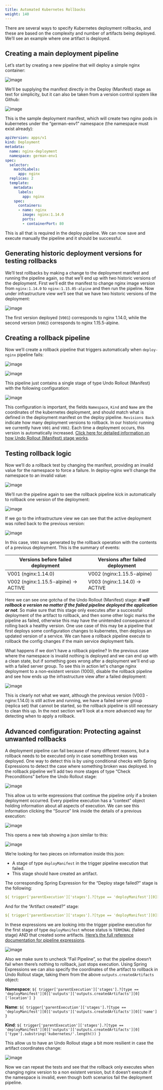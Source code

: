 ```yaml
---
title: Automated Kubernetes Rollbacks
weight: 140
---
```



There are several ways to specify Kubernetes deployment rollbacks, and these are based on the complexity and number of artifacts being deployed. We’ll see an example where one artifact is deployed.

## Creating a main deployment pipeline

Let’s start by creating a new pipeline that will deploy a simple nginx container:

![image](/images/aut-rollbacks-deploy-pipeline.png)

We’ll be supplying the manifest directly in the Deploy (Manifest) stage as text for simplicity, but it can also be taken from a version control system like Github:

![image](/images/aut-rollbacks-deploy-manifest-1.png)

This is the sample deployment manifest, which will create two nginx pods in kubernetes under the “german-env1” namespace (the namespace must exist already):

```yaml
apiVersion: apps/v1
kind: Deployment
metadata:
  name: nginx-deployment
  namespace: german-env1
spec:
  selector:
    matchLabels:
      app: nginx
  replicas: 2
  template:
    metadata:
      labels:
        app: nginx
    spec:
      containers:
      - name: nginx
        image: nginx:1.14.0
        ports:
        - containerPort: 80
```

This is all that is required in the deploy pipeline. We can now save and execute manually the pipeline and it should be successful.

## Generating historic deployment versions for testing rollbacks

We’ll test rollbacks by making a change to the deployment manifest and running the pipeline again, so that we’ll end up with two historic versions of the deployment. First we’ll edit the manifest to change nginx image version from `nginx:1.14.0` to `nginx:1.15.05-alpine` and then run the pipeline. Now under infrastructure view we’ll see that we have two historic versions of the deployment:

![image](/images/aut-rollbacks-infra-1.png)

The first version deployed (`V001`) corresponds to nginx 1.14.0, while the second version (`V002`) corresponds to nginx 1.15.5-alpine.

## Creating a rollback pipeline

Now we’ll create a rollback pipeline that triggers automatically when `deploy-nginx` pipeline fails:

![image](/images/aut-rollbacks-rollpipeline-1.png)

![image](/images/aut-rollbacks-trigger.png)

This pipeline just contains a single stage of type Undo Rollout (Manifest) with the following configuration:

![image](/images/aut-rollbacks-undo-rollout-1.png)

This configuration is important, the fields `Namespace`, `Kind` and `Name` are the coordinates of the kubernetes deployment, and should match what is defined in the deployment manifest on the deploy pipeline. `Revisions Back` indicate how many deployment versions to rollback. In our historic running we currently have `V001` and `V002`. Each time a deployment occurs, this version is automatically increased. [Click here for detailed information on how Undo Rollout (Manifest) stage works](https://www.spinnaker.io/guides/user/kubernetes-v2/automated-rollbacks/#automated-rollbacks).

## Testing rollback logic

Now we’ll do a rollback test by changing the manifest, providing an invalid value for the namespace to force a failure. In deploy-nginx we’ll change the namespace to an invalid value:

![image](/images/aut-rollbacks-deploy-manifest-invalid-1.png)

We’ll run the pipeline again to see the rollback pipeline kick in automatically to rollback one version of the deployment:

![image](/images/aut-rollbacks-exec-history-1.png)

If we go to the infrastructure view we can see that the active deployment was rolled back to the previous version:

![image](/images/aut-rollbacks-infra-2.png)

In this case, `V003` was generated by the rollback operation with the contents of a previous deployment. This is the summary of events:

| **Versions before failed deployment**  |  **Versions after failed deployment** |
|---|---|
|V001 (nginx:1.14.0)|V002 (nginx:1.15.5-alpine)|
|V002 (nginx:1.15.5-alpine) → ACTIVE|V003 (nginx:1.14.0) → ACTIVE|

Here we can see one gotcha of the Undo Rollout (Manifest) stage: _**it will rollback a version no matter if the failed pipeline deployed the application or not**_. So make sure that this stage only executes after a successful deployment of the artifact to rollback, and then some other logic marks the pipeline as failed, otherwise this may have the unintended consequence of rolling back a healthy version. One use case of this may be a pipeline that first deploys some configuration changes to kubernetes, then deploys an updated version of a service. We can have a rollback pipeline execute to rollback the config changes if the main service deployment fails.

What happens if we don't have a rollback pipeline? In the previous case where the namespace is invalid nothing is deployed and we can end up with a clean state, but if something goes wrong after a deployment we'll end up with a failed server group. To see this in action let's change nginx deployment to a non-existent version (1000), disable the rollback pipeline and see how ends up the infrastructure view after a failed deployment:

![image](/images/aut-rollbacks-infra-3.png)

This is clearly not what we want, although the previous version (V003 - nginx:1.14.0) is still active and running, we have a failed server group (replica set) that cannot be started, so the rollback pipeline is still necessary to clean this up. In the next section we’ll look at a more advanced way for detecting when to apply a rollback.

## Advanced configuration: Protecting against unwanted rollbacks

A deployment pipeline can fail because of many different reasons, but a rollback needs to be executed only in case something broken was deployed. One way to detect this is by using conditional checks with Spring Expressions to detect the case where something broken was deployed. In the rollback pipeline we’ll add two more stages of type “Check Preconditions” before the Undo Rollout stage:

![image](/images/aut-rollbacks-rollpipeline-2.png)

This allow us to write expressions that continue the pipeline only if a broken deployment occurred. Every pipeline execution has a “context” object holding information about all aspects of execution. We can see this information clicking the “Source” link inside the details of a previous execution:

![image](/images/aut-rollbacks-exec-details-1.png)

This opens a new tab showing a json similar to this:

![image](/images/aut-rollbacks-exec-json-1.png)

We’re looking for two pieces on information inside this json:

* A stage of type `deployManifest` in the trigger pipeline execution that failed.
* This stage should have created an artifact.

The corresponding Spring Expression for the “Deploy stage failed?” stage is the following:

```yaml
${ trigger['parentExecution']['stages'].?[type == 'deployManifest'][0]['status'].toString() == 'TERMINAL' }
```

And for the “Artifact created?” stage:

```yaml
${ trigger['parentExecution']['stages'].?[type == 'deployManifest'][0]['outputs']['outputs.createdArtifacts'] != null }
```

In these expressions we are looking into the trigger pipeline execution for the first stage of type `deployManifest` whose status is `TERMINAL` (failed stage) AND that created some artifacts. [Here’s the full reference documentation for pipeline expressions](https://www.spinnaker.io/reference/pipeline/expressions/).

![image](/images/aut-rollbacks-precond-1.png)

Also we make sure to uncheck “Fail Pipeline”, so that the pipeline doesn’t fail when there’s nothing to rollback, just stops execution. Using Spring Expressions we can also specify the coordinates of the artifact to rollback in Undo Rollout stage, taking them from the above `outputs.createdArtifacts` object:

**Namespace**: `${ trigger['parentExecution']['stages'].?[type == 'deployManifest'][0]['outputs']['outputs.createdArtifacts'][0]['location'] }`

**Name**: `${ trigger['parentExecution']['stages'].?[type == 'deployManifest'][0]['outputs']['outputs.createdArtifacts'][0]['name'] }`

**Kind**: `${ trigger['parentExecution']['stages'].?[type == 'deployManifest'][0]['outputs']['outputs.createdArtifacts'][0]['type'].substring('kubernetes/'.length()) }`

This allow us to have an Undo Rollout stage a bit more resilient in case the artifact coordinates change:

![image](/images/aut-rollbacks-undo-rollout-2.png)

Now we can repeat the tests and see that the rollback only executes when changing nginx version to a non existent version, but it doesn’t execute if the namespace is invalid, even though both scenarios fail the deployment pipeline.
